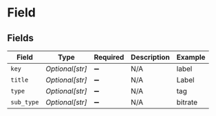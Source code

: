 # Field


## Fields

| Field              | Type               | Required           | Description        | Example            |
| ------------------ | ------------------ | ------------------ | ------------------ | ------------------ |
| `key`              | *Optional[str]*    | :heavy_minus_sign: | N/A                | label              |
| `title`            | *Optional[str]*    | :heavy_minus_sign: | N/A                | Label              |
| `type`             | *Optional[str]*    | :heavy_minus_sign: | N/A                | tag                |
| `sub_type`         | *Optional[str]*    | :heavy_minus_sign: | N/A                | bitrate            |